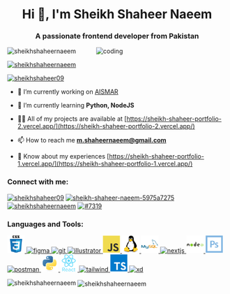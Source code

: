 <h1 align="center">Hi 👋, I'm Sheikh Shaheer Naeem</h1>
<h3 align="center">A passionate frontend developer from Pakistan</h3>

<img align="right" alt="coding" width="300" src="https://media1.giphy.com/media/v1.Y2lkPTc5MGI3NjExYzlsZGswNXh2aHAzOHdwY3BqMnV1YnJpc25uZmNpcXk5NDVpbXNjMyZlcD12MV9naWZzX3NlYXJjaCZjdD1n/bGgsc5mWoryfgKBx1u/200.gif">


<p align="left"> <img src="https://komarev.com/ghpvc/?username=sheikhshaheernaeem&label=Profile%20views&color=0e75b6&style=flat" alt="sheikhshaheernaeem" /> </p>

<p align="left"> <a href="https://github.com/ryo-ma/github-profile-trophy"><img src="https://github-profile-trophy.vercel.app/?username=sheikhshaheernaeem" alt="sheikhshaheernaeem" /></a> </p>

<p align="left"> <a href="https://twitter.com/sheikhshaheer09" target="blank"><img src="https://img.shields.io/twitter/follow/sheikhshaheer09?logo=twitter&style=for-the-badge" alt="sheikhshaheer09" /></a> </p>

- 🔭 I’m currently working on [AISMAR](www.al-smar.com)

- 🌱 I’m currently learning **Python, NodeJS**

- 👨‍💻 All of my projects are available at [https://sheikh-shaheer-portfolio-2.vercel.app/](https://sheikh-shaheer-portfolio-2.vercel.app/)

- 📫 How to reach me **m.shaheernaeem@gmail.com**

- 📄 Know about my experiences [https://sheikh-shaheer-portfolio-1.vercel.app/](https://sheikh-shaheer-portfolio-1.vercel.app/)

<h3 align="left">Connect with me:</h3>
<p align="left">
<a href="https://twitter.com/sheikhshaheer09" target="blank"><img align="center" src="https://raw.githubusercontent.com/rahuldkjain/github-profile-readme-generator/master/src/images/icons/Social/twitter.svg" alt="sheikhshaheer09" height="30" width="40" /></a>
<a href="https://linkedin.com/in/sheikh-shaheer-naeem-5975a7275" target="blank"><img align="center" src="https://raw.githubusercontent.com/rahuldkjain/github-profile-readme-generator/master/src/images/icons/Social/linked-in-alt.svg" alt="sheikh-shaheer-naeem-5975a7275" height="30" width="40" /></a>
<a href="https://instagram.com/sheikhshaheernaeem" target="blank"><img align="center" src="https://raw.githubusercontent.com/rahuldkjain/github-profile-readme-generator/master/src/images/icons/Social/instagram.svg" alt="sheikhshaheernaeem" height="30" width="40" /></a>
<a href="https://discord.gg/#7319" target="blank"><img align="center" src="https://raw.githubusercontent.com/rahuldkjain/github-profile-readme-generator/master/src/images/icons/Social/discord.svg" alt="#7319" height="30" width="40" /></a>
</p>

<h3 align="left">Languages and Tools:</h3>
<p align="left"> <a href="https://www.w3schools.com/css/" target="_blank" rel="noreferrer"> <img src="https://raw.githubusercontent.com/devicons/devicon/master/icons/css3/css3-original-wordmark.svg" alt="css3" width="40" height="40"/> </a> <a href="https://www.figma.com/" target="_blank" rel="noreferrer"> <img src="https://www.vectorlogo.zone/logos/figma/figma-icon.svg" alt="figma" width="40" height="40"/> </a> <a href="https://git-scm.com/" target="_blank" rel="noreferrer"> <img src="https://www.vectorlogo.zone/logos/git-scm/git-scm-icon.svg" alt="git" width="40" height="40"/> </a> <a href="https://www.adobe.com/in/products/illustrator.html" target="_blank" rel="noreferrer"> <img src="https://www.vectorlogo.zone/logos/adobe_illustrator/adobe_illustrator-icon.svg" alt="illustrator" width="40" height="40"/> </a> <a href="https://developer.mozilla.org/en-US/docs/Web/JavaScript" target="_blank" rel="noreferrer"> <img src="https://raw.githubusercontent.com/devicons/devicon/master/icons/javascript/javascript-original.svg" alt="javascript" width="40" height="40"/> </a> <a href="https://www.linux.org/" target="_blank" rel="noreferrer"> <img src="https://raw.githubusercontent.com/devicons/devicon/master/icons/linux/linux-original.svg" alt="linux" width="40" height="40"/> </a> <a href="https://www.mysql.com/" target="_blank" rel="noreferrer"> <img src="https://raw.githubusercontent.com/devicons/devicon/master/icons/mysql/mysql-original-wordmark.svg" alt="mysql" width="40" height="40"/> </a> <a href="https://nextjs.org/" target="_blank" rel="noreferrer"> <img src="https://cdn.worldvectorlogo.com/logos/nextjs-2.svg" alt="nextjs" width="40" height="40"/> </a> <a href="https://nodejs.org" target="_blank" rel="noreferrer"> <img src="https://raw.githubusercontent.com/devicons/devicon/master/icons/nodejs/nodejs-original-wordmark.svg" alt="nodejs" width="40" height="40"/> </a> <a href="https://www.photoshop.com/en" target="_blank" rel="noreferrer"> <img src="https://raw.githubusercontent.com/devicons/devicon/master/icons/photoshop/photoshop-line.svg" alt="photoshop" width="40" height="40"/> </a> <a href="https://postman.com" target="_blank" rel="noreferrer"> <img src="https://www.vectorlogo.zone/logos/getpostman/getpostman-icon.svg" alt="postman" width="40" height="40"/> </a> <a href="https://www.python.org" target="_blank" rel="noreferrer"> <img src="https://raw.githubusercontent.com/devicons/devicon/master/icons/python/python-original.svg" alt="python" width="40" height="40"/> </a> <a href="https://reactjs.org/" target="_blank" rel="noreferrer"> <img src="https://raw.githubusercontent.com/devicons/devicon/master/icons/react/react-original-wordmark.svg" alt="react" width="40" height="40"/> </a> <a href="https://tailwindcss.com/" target="_blank" rel="noreferrer"> <img src="https://www.vectorlogo.zone/logos/tailwindcss/tailwindcss-icon.svg" alt="tailwind" width="40" height="40"/> </a> <a href="https://www.typescriptlang.org/" target="_blank" rel="noreferrer"> <img src="https://raw.githubusercontent.com/devicons/devicon/master/icons/typescript/typescript-original.svg" alt="typescript" width="40" height="40"/> </a> <a href="https://www.adobe.com/products/xd.html" target="_blank" rel="noreferrer"> <img src="https://cdn.worldvectorlogo.com/logos/adobe-xd.svg" alt="xd" width="40" height="40"/> </a> </p>

<p><img align="left" src="https://github-readme-stats.vercel.app/api/top-langs?username=sheikhshaheernaeem&show_icons=true&locale=en&layout=compact" alt="sheikhshaheernaeem" /></p>

<p>&nbsp;<img align="center" src="https://github-readme-stats.vercel.app/api?username=sheikhshaheernaeem&show_icons=true&locale=en" alt="sheikhshaheernaeem" /></p>
